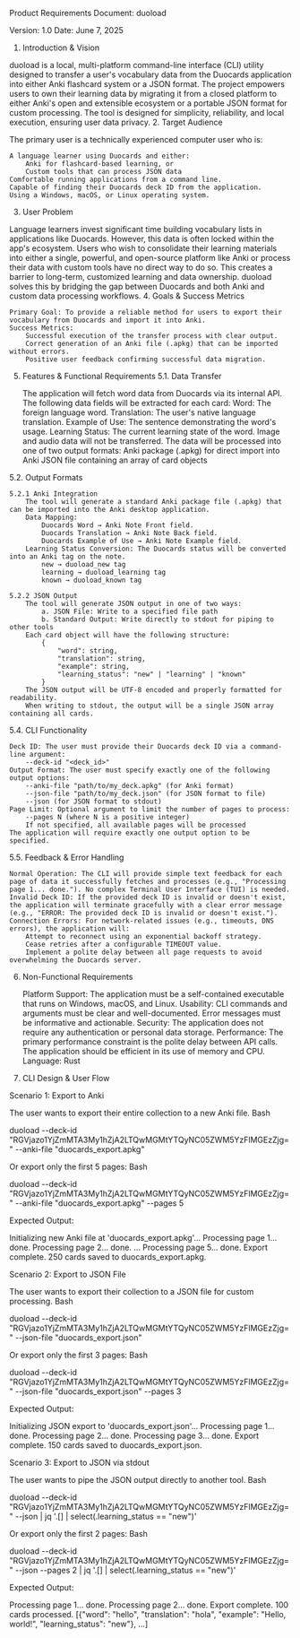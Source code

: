 Product Requirements Document: duoload

Version: 1.0
Date: June 7, 2025
1. Introduction & Vision

duoload is a local, multi-platform command-line interface (CLI) utility designed to transfer a user's vocabulary data from the Duocards application into either Anki flashcard system or a JSON format. The project empowers users to own their learning data by migrating it from a closed platform to either Anki's open and extensible ecosystem or a portable JSON format for custom processing. The tool is designed for simplicity, reliability, and local execution, ensuring user data privacy.
2. Target Audience

The primary user is a technically experienced computer user who is:

    A language learner using Duocards and either:
        Anki for flashcard-based learning, or
        Custom tools that can process JSON data
    Comfortable running applications from a command line.
    Capable of finding their Duocards deck ID from the application.
    Using a Windows, macOS, or Linux operating system.

3. User Problem

Language learners invest significant time building vocabulary lists in applications like Duocards. However, this data is often locked within the app's ecosystem. Users who wish to consolidate their learning materials into either a single, powerful, and open-source platform like Anki or process their data with custom tools have no direct way to do so. This creates a barrier to long-term, customized learning and data ownership. duoload solves this by bridging the gap between Duocards and both Anki and custom data processing workflows.
4. Goals & Success Metrics

    Primary Goal: To provide a reliable method for users to export their vocabulary from Duocards and import it into Anki.
    Success Metrics:
        Successful execution of the transfer process with clear output.
        Correct generation of an Anki file (.apkg) that can be imported without errors.
        Positive user feedback confirming successful data migration.

5. Features & Functional Requirements
5.1. Data Transfer

    The application will fetch word data from Duocards via its internal API.
    The following data fields will be extracted for each card:
        Word: The foreign language word.
        Translation: The user's native language translation.
        Example of Use: The sentence demonstrating the word's usage.
        Learning Status: The current learning state of the word.
    Image and audio data will not be transferred.
    The data will be processed into one of two output formats:
        Anki package (.apkg) for direct import into Anki
        JSON file containing an array of card objects

5.2. Output Formats

    5.2.1 Anki Integration
        The tool will generate a standard Anki package file (.apkg) that can be imported into the Anki desktop application.
        Data Mapping:
            Duocards Word → Anki Note Front field.
            Duocards Translation → Anki Note Back field.
            Duocards Example of Use → Anki Note Example field.
        Learning Status Conversion: The Duocards status will be converted into an Anki tag on the note.
            new → duoload_new tag
            learning → duoload_learning tag
            known → duoload_known tag

    5.2.2 JSON Output
        The tool will generate JSON output in one of two ways:
            a. JSON File: Write to a specified file path
            b. Standard Output: Write directly to stdout for piping to other tools
        Each card object will have the following structure:
            {
                "word": string,
                "translation": string,
                "example": string,
                "learning_status": "new" | "learning" | "known"
            }
        The JSON output will be UTF-8 encoded and properly formatted for readability.
        When writing to stdout, the output will be a single JSON array containing all cards.

5.4. CLI Functionality

    Deck ID: The user must provide their Duocards deck ID via a command-line argument:
        --deck-id "<deck_id>"
    Output Format: The user must specify exactly one of the following output options:
        --anki-file "path/to/my_deck.apkg" (for Anki format)
        --json-file "path/to/my_deck.json" (for JSON format to file)
        --json (for JSON format to stdout)
    Page Limit: Optional argument to limit the number of pages to process:
        --pages N (where N is a positive integer)
        If not specified, all available pages will be processed
    The application will require exactly one output option to be specified.

5.5. Feedback & Error Handling

    Normal Operation: The CLI will provide simple text feedback for each page of data it successfully fetches and processes (e.g., "Processing page 1... done."). No complex Terminal User Interface (TUI) is needed.
    Invalid Deck ID: If the provided deck ID is invalid or doesn't exist, the application will terminate gracefully with a clear error message (e.g., "ERROR: The provided deck ID is invalid or doesn't exist.").
    Connection Errors: For network-related issues (e.g., timeouts, DNS errors), the application will:
        Attempt to reconnect using an exponential backoff strategy.
        Cease retries after a configurable TIMEOUT value.
        Implement a polite delay between all page requests to avoid overwhelming the Duocards server.

6. Non-Functional Requirements

    Platform Support: The application must be a self-contained executable that runs on Windows, macOS, and Linux.
    Usability: CLI commands and arguments must be clear and well-documented. Error messages must be informative and actionable.
    Security: The application does not require any authentication or personal data storage.
    Performance: The primary performance constraint is the polite delay between API calls. The application should be efficient in its use of memory and CPU.
    Language: Rust

7. CLI Design & User Flow

Scenario 1: Export to Anki

The user wants to export their entire collection to a new Anki file.
Bash

duoload --deck-id "RGVjazo1YjZmMTA3My1hZjA2LTQwMGMtYTQyNC05ZWM5YzFlMGEzZjg=" --anki-file "duocards_export.apkg"

Or export only the first 5 pages:
Bash

duoload --deck-id "RGVjazo1YjZmMTA3My1hZjA2LTQwMGMtYTQyNC05ZWM5YzFlMGEzZjg=" --anki-file "duocards_export.apkg" --pages 5

Expected Output:

Initializing new Anki file at 'duocards_export.apkg'...
Processing page 1... done.
Processing page 2... done.
...
Processing page 5... done.
Export complete. 250 cards saved to duocards_export.apkg.

Scenario 2: Export to JSON File

The user wants to export their collection to a JSON file for custom processing.
Bash

duoload --deck-id "RGVjazo1YjZmMTA3My1hZjA2LTQwMGMtYTQyNC05ZWM5YzFlMGEzZjg=" --json-file "duocards_export.json"

Or export only the first 3 pages:
Bash

duoload --deck-id "RGVjazo1YjZmMTA3My1hZjA2LTQwMGMtYTQyNC05ZWM5YzFlMGEzZjg=" --json-file "duocards_export.json" --pages 3

Expected Output:

Initializing JSON export to 'duocards_export.json'...
Processing page 1... done.
Processing page 2... done.
Processing page 3... done.
Export complete. 150 cards saved to duocards_export.json.

Scenario 3: Export to JSON via stdout

The user wants to pipe the JSON output directly to another tool.
Bash

duoload --deck-id "RGVjazo1YjZmMTA3My1hZjA2LTQwMGMtYTQyNC05ZWM5YzFlMGEzZjg=" --json | jq '.[] | select(.learning_status == "new")'

Or export only the first 2 pages:
Bash

duoload --deck-id "RGVjazo1YjZmMTA3My1hZjA2LTQwMGMtYTQyNC05ZWM5YzFlMGEzZjg=" --json --pages 2 | jq '.[] | select(.learning_status == "new")'

Expected Output:

Processing page 1... done.
Processing page 2... done.
Export complete. 100 cards processed.
[{"word": "hello", "translation": "hola", "example": "Hello, world!", "learning_status": "new"}, ...]
